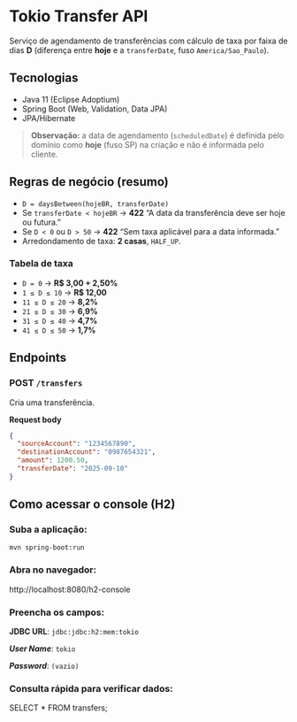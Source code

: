 # Tokio Transfer API

Serviço de agendamento de transferências com cálculo de taxa por faixa de dias **D** (diferença entre **hoje** e a `transferDate`, fuso `America/Sao_Paulo`).

## Tecnologias
- Java 11 (Eclipse Adoptium)
- Spring Boot (Web, Validation, Data JPA)
- JPA/Hibernate

> **Observação:** a data de agendamento (`scheduledDate`) é definida pelo domínio como **hoje** (fuso SP) na criação e não é informada pelo cliente.

## Regras de negócio (resumo)
- `D = daysBetween(hojeBR, transferDate)`
- Se `transferDate < hojeBR` → **422** “A data da transferência deve ser hoje ou futura.”
- Se `D < 0` ou `D > 50` → **422** “Sem taxa aplicável para a data informada.”
- Arredondamento de taxa: **2 casas**, `HALF_UP`.

### Tabela de taxa
- `D = 0` → **R$ 3,00 + 2,50%**
- `1 ≤ D ≤ 10` → **R$ 12,00**
- `11 ≤ D ≤ 20` → **8,2%**
- `21 ≤ D ≤ 30` → **6,9%**
- `31 ≤ D ≤ 40` → **4,7%**
- `41 ≤ D ≤ 50` → **1,7%**

## Endpoints

### POST `/transfers`
Cria uma transferência.

**Request body**
```json
{
  "sourceAccount": "1234567890",
  "destinationAccount": "0987654321",
  "amount": 1200.50,
  "transferDate": "2025-09-10"
}
```

## Como acessar o console (H2)

### Suba a aplicação:

```
mvn spring-boot:run
```

### Abra no navegador:

http://localhost:8080/h2-console


### Preencha os campos:

**JDBC URL**: ```jdbc:jdbc:h2:mem:tokio```

***User Name***: ```tokio```

***Password***: ```(vazio)```

### Consulta rápida para verificar dados:

SELECT * FROM transfers;